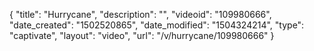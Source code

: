 {
    "title": "Hurrycane",
    "description": "",
    "videoid": "109980666",
    "date_created": "1502520865",
    "date_modified": "1504324214",
    "type": "captivate",
    "layout": "video",
    "url": "\/v\/hurrycane\/109980666"
}